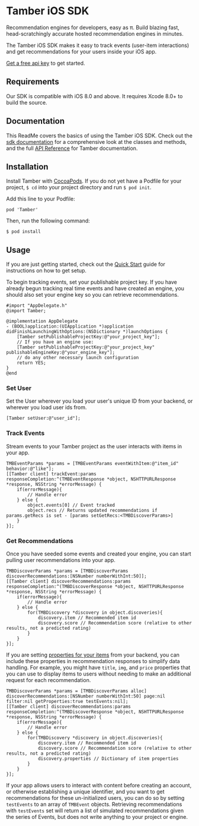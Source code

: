 # Tamber iOS SDK

Recommendation engines for developers, easy as π. Build blazing fast, head-scratchingly accurate hosted recommendation engines in minutes.

The Tamber iOS SDK makes it easy to track events (user-item interactions) and get recommendations for your users inside your iOS app. 

[Get a free api key][homepage] to get started.

## Requirements

Our SDK is compatible with iOS 8.0 and above. It requires Xcode 8.0+ to build the source.

## Documentation

This ReadMe covers the basics of using the Tamber iOS SDK. Check out the [sdk documentation][ios-docs] for a comprehensive look at the classes and methods, and the full [API Reference][reference] for Tamber documentation.

## Installation

Install Tamber with [CocoaPods][install-cocoa-pods]. If you do not yet have a Podfile for your project, `$ cd` into your project directory and run `$ pod init`.

Add this line to your Podfile:

```
pod 'Tamber'
```

Then, run the following command:

```
$ pod install
```

## Usage

If you are just getting started, check out the [Quick Start][quickstart] guide for instructions on how to get setup.

To begin tracking events, set your publishable project key. If you have already begun tracking real time events and have created an engine, you should also set your engine key so you can retrieve recommendations.

```objc
#import "AppDelegate.h"
@import Tamber;

@implementation AppDelegate
- (BOOL)application:(UIApplication *)application didFinishLaunchingWithOptions:(NSDictionary *)launchOptions {
    [Tamber setPublishableProjectKey:@"your_project_key"];
    // If you have an engine use:
    [Tamber setPublishableProjectKey:@"your_project_key" publishableEngineKey:@"your_engine_key"];
    // do any other necessary launch configuration
    return YES;
}
@end
```

### Set User

Set the User wherever you load your user's unique ID from your backend, or wherever you load user ids from.

```objc
[Tamber setUser:@"user_id"];
```

### Track Events

Stream events to your Tamber project as the user interacts with items in your app.

```objc
TMBEventParams *params = [TMBEventParams eventWithItem:@"item_id" behavior:@"like"];
[[Tamber client] trackEvent:params responseCompletion:^(TMBEventResponse *object, NSHTTPURLResponse *response, NSString *errorMessage) {
    if(errorMessage){
        // Handle error
    } else {
        object.events[0] // Event tracked
        object.recs // Returns updated recommendations if params.getRecs is set - [params setGetRecs:<TMBDiscoverParams>]
    }
}];
```

### Get Recommendations

Once you have seeded some events and created your engine, you can start pulling user recommendations into your app.

```objc
TMBDiscoverParams *params = [TMBDiscoverParams discoverRecommendations:[NSNumber numberWithInt:50]];
[[Tamber client] discoverRecommendations:params responseCompletion:^(TMBDiscoverResponse *object, NSHTTPURLResponse *response, NSString *errorMessage) {
    if(errorMessage){
        // Handle error
    } else {
        for(TMBDiscovery *discovery in object.discoveries){
            discovery.item // Recommended item id
            discovery.score // Recommendation score (relative to other results, not a predicted rating)
        }
    }
}];
```

If you are setting [properties for your items][properties] from your backend, you can include these properties in recommendation responses to simplify data handling. For example, you might have `title`, `img`, and `price` properties that you can use to display items to users without needing to make an additional request for each recommendation.

```objc
TMBDiscoverParams *params = [TMBDiscoverParams alloc] discoverRecommendations:[NSNumber numberWithInt:50] page:nil filter:nil getProperties:true testEvents:nil];
[[Tamber client] discoverRecommendations:params responseCompletion:^(TMBDiscoverResponse *object, NSHTTPURLResponse *response, NSString *errorMessage) {
    if(errorMessage){
        // Handle error
    } else {
        for(TMBDiscovery *discovery in object.discoveries){
            discovery.item // Recommended item id
            discovery.score // Recommendation score (relative to other results, not a predicted rating)
            discovery.properties // Dictionary of item properties
        }
    }
}];
```

If your app allows users to interact with content before creating an account, or otherwise establishing a unique identifier, and you want to get recommendations for these un-initialized users, you can do so by setting `testEvents` to an array of `TMBEvent` objects. Retrieving recommendations with `testEvents` set will return a list of simulated recommendations given the series of Events, but does not write anything to your project or engine.


[install-cocoa-pods]: https://guides.cocoapods.org/using/getting-started.html
[ios-docs]: http://tamber.github.io/tamber-ios/docs/index.html
[quickstart]: https://tamber.com/docs/start/
[dataset]: https://tamber.com/docs/start/#upload-history
[properties]: https://tamber.com/docs/guides/filtering.html
[homepage]: https://tamber.com/
[reference]: https://tamber.com/docs/api
[dashboard]: https://dashboard.tamber.com/